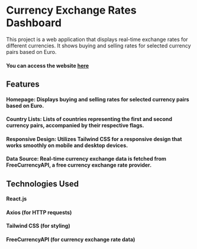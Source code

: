 # Currency Exchange Rates Dashboard

This project is a web application that displays real-time exchange rates for different currencies. It shows buying and selling rates for selected currency pairs based on Euro.
#### You can access the website [here](https://currency-tracker-info-app.netlify.app/)

## Features
#### Homepage: Displays buying and selling rates for selected currency pairs based on Euro.
#### Country Lists: Lists of countries representing the first and second currency pairs, accompanied by their respective flags.
#### Responsive Design: Utilizes Tailwind CSS for a responsive design that works smoothly on mobile and desktop devices.
#### Data Source: Real-time currency exchange data is fetched from FreeCurrencyAPI, a free currency exchange rate provider.
## Technologies Used
#### React.js
#### Axios (for HTTP requests)
#### Tailwind CSS (for styling)
#### FreeCurrencyAPI (for currency exchange rate data)
